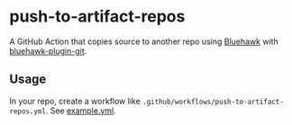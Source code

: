 # push-to-artifact-repos

A GitHub Action that copies source to another repo using
[Bluehawk](https://github.com/mongodb-university/bluehawk) with
[bluehawk-plugin-git](https://github.com/cbush/bluehawk-plugin-git).

## Usage

In your repo, create a workflow like
`.github/workflows/push-to-artifact-repos.yml`. See
[example.yml](./example.yml).
